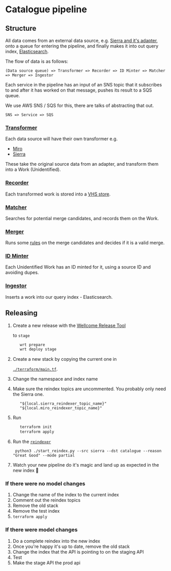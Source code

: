 # Catalogue pipeline

## Structure

All data comes from an external data source, e.g. [Sierra and it's adapter](sierra_adapter.md), onto a queue for entering the pipeline, and finally makes it into out query index, [Elasticsearch](https://www.elastic.co/products/elasticsearch).

The flow of data is as follows:

```text
(Data source queue) => Transformer => Recorder => ID Minter => Matcher => Merger => Ingestor
```

Each service in the pipeline has an input of an SNS topic that it subscribes to and after it has worked on that message, pushes its result to a SQS queue.

We use AWS SNS / SQS for this, there are talks of abstracting that out.

```text
SNS => Service => SQS
```

### [Transformer](https://github.com/wellcometrust/catalogue/tree/864b998aae9ed3fe40515edfef061c7c7371f721/pipeline/transformer/README.md)

Each data source will have their own transformer e.g.

* [Miro](https://github.com/wellcometrust/catalogue/tree/864b998aae9ed3fe40515edfef061c7c7371f721/pipeline/transformer/transformer_miro/README.md)
* [Sierra](https://github.com/wellcometrust/catalogue/tree/864b998aae9ed3fe40515edfef061c7c7371f721/pipeline/transformer/transformer_sierra/README.md)

These take the original source data from an adapter, and transform them into a Work \(Unidentified\).

### [Recorder](https://github.com/wellcometrust/catalogue/tree/864b998aae9ed3fe40515edfef061c7c7371f721/pipeline/recorder/README.md)

Each transformed work is stored into a [VHS store](https://stacks.wellcomecollection.org/creating-a-data-store-from-s3-and-dynamodb-8bb9ecce8fc1).

### [Matcher](https://github.com/wellcometrust/catalogue/tree/864b998aae9ed3fe40515edfef061c7c7371f721/pipeline/matcher/README.md)

Searches for potential merge candidates, and records them on the Work.

### [Merger](https://github.com/wellcometrust/catalogue/tree/864b998aae9ed3fe40515edfef061c7c7371f721/pipeline/merger/README.md)

Runs some [rules](https://github.com/wellcometrust/catalogue/tree/864b998aae9ed3fe40515edfef061c7c7371f721/pipeline/merger/src/test/scala/uk/ac/wellcome/platform/merger/rules/README.md) on the merge candidates and decides if it is a valid merge.

### [ID Minter](https://github.com/wellcometrust/catalogue/tree/864b998aae9ed3fe40515edfef061c7c7371f721/pipeline/id_minter/README.md)

Each Unidentified Work has an ID minted for it, using a source ID and avoiding dupes.

### [Ingestor](https://github.com/wellcometrust/catalogue/tree/864b998aae9ed3fe40515edfef061c7c7371f721/pipeline/ingestor/README.md)

Inserts a work into our query index - Elasticsearch.

## Releasing

1. Create a new release with the [Wellcome Release Tool](https://github.com/wellcometrust/dockerfiles/tree/master/release_tooling)

   to `stage` 

   ```bash
      wrt prepare
      wrt deploy stage
   ```

2. Create a new stack by copying the current one in

   [`./terraform/main.tf`](https://github.com/wellcometrust/catalogue/tree/864b998aae9ed3fe40515edfef061c7c7371f721/pipeline/%60./terraform/main.tf%60).

3. Change the namespace and index name
4. Make sure the reindex topics are uncommented. You probably only need the Sierra one.

   ```text
      "${local.sierra_reindexer_topic_name}"
      "${local.miro_reindexer_topic_name}"
   ```

5. Run

   ```bash
      terraform init
      terraform apply
   ```

6. Run the [`reindexer`](https://github.com/wellcometrust/catalogue/tree/864b998aae9ed3fe40515edfef061c7c7371f721/reindexer/README.md)

   ```text
    python3 ./start_reindex.py --src sierra --dst catalogue --reason "Great Good" --mode partial
   ```

7. Watch your new pipeline do it's magic and land up as expected in the new index 🔮

### If there were no model changes

1. Change the name of the index to the current index
2. Comment out the reindex topics
3. Remove the old stack
4. Remove the test index
5. `terraform apply`

### If there were model changes

1. Do a complete reindex into the new index
2. Once you're happy it's up to date, remove the old stack
3. Change the index that the API is pointing to on the staging API
4. Test
5. Make the stage API the prod api

